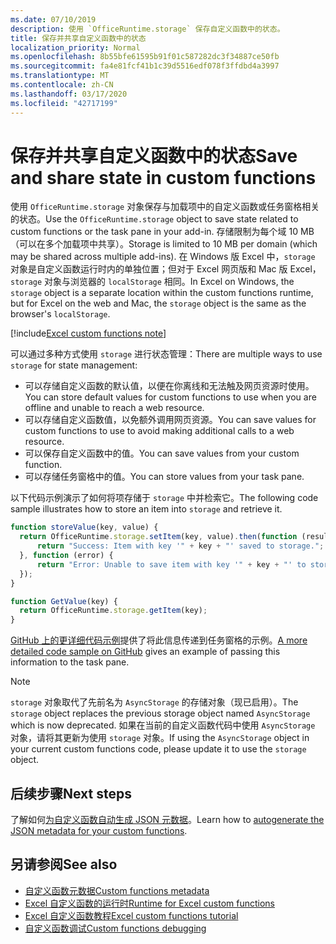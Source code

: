 ```yaml
---
ms.date: 07/10/2019
description: 使用 `OfficeRuntime.storage` 保存自定义函数中的状态。
title: 保存并共享自定义函数中的状态
localization_priority: Normal
ms.openlocfilehash: 8b55bfe61595b91f01c587282dc3f34887ce50fb
ms.sourcegitcommit: fa4e81fcf41b1c39d5516edf078f3ffdbd4a3997
ms.translationtype: MT
ms.contentlocale: zh-CN
ms.lasthandoff: 03/17/2020
ms.locfileid: "42717199"
---
```

# <a name="save-and-share-state-in-custom-functions"></a><span data-ttu-id="8d262-103">保存并共享自定义函数中的状态</span><span class="sxs-lookup"><span data-stu-id="8d262-103">Save and share state in custom functions</span></span>

<span data-ttu-id="8d262-104">使用 `OfficeRuntime.storage` 对象保存与加载项中的自定义函数或任务窗格相关的状态。</span><span class="sxs-lookup"><span data-stu-id="8d262-104">Use the `OfficeRuntime.storage` object to save state related to custom functions or the task pane in your add-in.</span></span> <span data-ttu-id="8d262-105">存储限制为每个域 10 MB（可以在多个加载项中共享）。</span><span class="sxs-lookup"><span data-stu-id="8d262-105">Storage is limited to 10 MB per domain (which may be shared across multiple add-ins).</span></span> <span data-ttu-id="8d262-106">在 Windows 版 Excel 中，`storage` 对象是自定义函数运行时内的单独位置；但对于 Excel 网页版和 Mac 版 Excel，`storage` 对象与浏览器的 `localStorage` 相同。</span><span class="sxs-lookup"><span data-stu-id="8d262-106">In Excel on Windows, the `storage` object is a separate location within the custom functions runtime, but for Excel on the web and Mac, the `storage` object is the same as the browser's `localStorage`.</span></span>

[!include[Excel custom functions note](../includes/excel-custom-functions-note.md)]

<span data-ttu-id="8d262-107">可以通过多种方式使用 `storage` 进行状态管理：</span><span class="sxs-lookup"><span data-stu-id="8d262-107">There are multiple ways to use `storage` for state management:</span></span>

- <span data-ttu-id="8d262-108">可以存储自定义函数的默认值，以便在你离线和无法触及网页资源时使用。</span><span class="sxs-lookup"><span data-stu-id="8d262-108">You can store default values for custom functions to use when you are offline and unable to reach a web resource.</span></span>
- <span data-ttu-id="8d262-109">可以存储自定义函数值，以免额外调用网页资源。</span><span class="sxs-lookup"><span data-stu-id="8d262-109">You can save values for custom functions to use to avoid making additional calls to a web resource.</span></span>
- <span data-ttu-id="8d262-110">可以保存自定义函数中的值。</span><span class="sxs-lookup"><span data-stu-id="8d262-110">You can save values from your custom function.</span></span>
- <span data-ttu-id="8d262-111">可以存储任务窗格中的值。</span><span class="sxs-lookup"><span data-stu-id="8d262-111">You can store values from your task pane.</span></span>

<span data-ttu-id="8d262-112">以下代码示例演示了如何将项存储于 `storage` 中并检索它。</span><span class="sxs-lookup"><span data-stu-id="8d262-112">The following code sample illustrates how to store an item into `storage` and retrieve it.</span></span>

```js
function storeValue(key, value) {
  return OfficeRuntime.storage.setItem(key, value).then(function (result) {
      return "Success: Item with key '" + key + "' saved to storage.";
  }, function (error) {
      return "Error: Unable to save item with key '" + key + "' to storage. " + error;
  });
}

function GetValue(key) {
  return OfficeRuntime.storage.getItem(key);
}
```

<span data-ttu-id="8d262-113">[GitHub 上的更详细代码示例](https://github.com/OfficeDev/PnP-OfficeAddins/tree/master/Excel-custom-functions/AsyncStorage)提供了将此信息传递到任务窗格的示例。</span><span class="sxs-lookup"><span data-stu-id="8d262-113">[A more detailed code sample on GitHub](https://github.com/OfficeDev/PnP-OfficeAddins/tree/master/Excel-custom-functions/AsyncStorage) gives an example of passing this information to the task pane.</span></span>

>[!NOTE]
> <span data-ttu-id="8d262-114">`storage` 对象取代了先前名为 `AsyncStorage` 的存储对象（现已启用）。</span><span class="sxs-lookup"><span data-stu-id="8d262-114">The `storage` object replaces the previous storage object named `AsyncStorage` which is now deprecated.</span></span> <span data-ttu-id="8d262-115">如果在当前的自定义函数代码中使用 `AsyncStorage` 对象，请将其更新为使用 `storage` 对象。</span><span class="sxs-lookup"><span data-stu-id="8d262-115">If using the `AsyncStorage` object in your current custom functions code, please update it to use the `storage` object.</span></span>

## <a name="next-steps"></a><span data-ttu-id="8d262-116">后续步骤</span><span class="sxs-lookup"><span data-stu-id="8d262-116">Next steps</span></span>
<span data-ttu-id="8d262-117">了解如何[为自定义函数自动生成 JSON 元数据](custom-functions-json-autogeneration.md)。</span><span class="sxs-lookup"><span data-stu-id="8d262-117">Learn how to [autogenerate the JSON metadata for your custom functions](custom-functions-json-autogeneration.md).</span></span> 

## <a name="see-also"></a><span data-ttu-id="8d262-118">另请参阅</span><span class="sxs-lookup"><span data-stu-id="8d262-118">See also</span></span>

* [<span data-ttu-id="8d262-119">自定义函数元数据</span><span class="sxs-lookup"><span data-stu-id="8d262-119">Custom functions metadata</span></span>](custom-functions-json.md)
* [<span data-ttu-id="8d262-120">Excel 自定义函数的运行时</span><span class="sxs-lookup"><span data-stu-id="8d262-120">Runtime for Excel custom functions</span></span>](custom-functions-runtime.md)
* [<span data-ttu-id="8d262-121">Excel 自定义函数教程</span><span class="sxs-lookup"><span data-stu-id="8d262-121">Excel custom functions tutorial</span></span>](../tutorials/excel-tutorial-create-custom-functions.md)
* [<span data-ttu-id="8d262-122">自定义函数调试</span><span class="sxs-lookup"><span data-stu-id="8d262-122">Custom functions debugging</span></span>](custom-functions-debugging.md)
